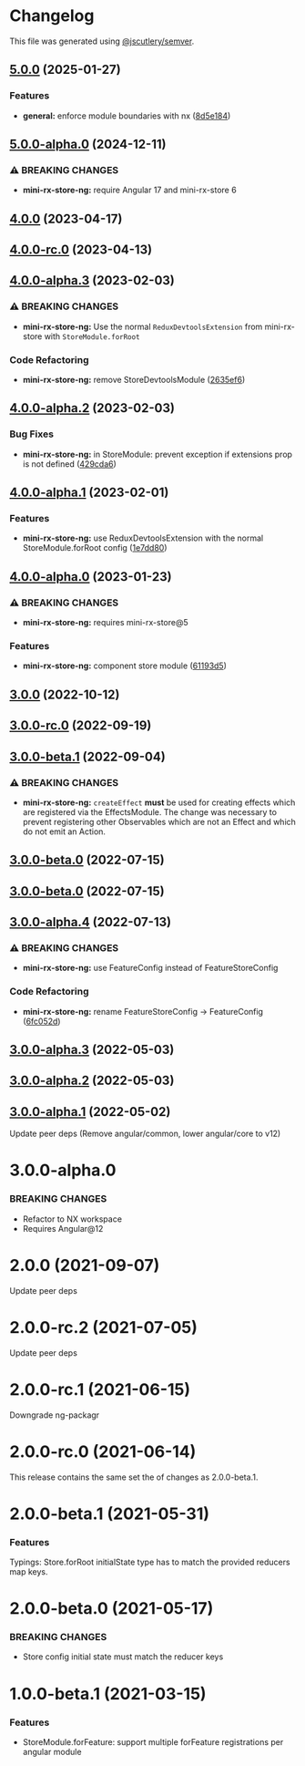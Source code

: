# Changelog

This file was generated using [@jscutlery/semver](https://github.com/jscutlery/semver).

## [5.0.0](https://github.com/spierala/mini-rx-store/compare/mini-rx-store-ng-5.0.0-alpha.0...mini-rx-store-ng-5.0.0) (2025-01-27)


### Features

* **general:** enforce module boundaries with nx ([8d5e184](https://github.com/spierala/mini-rx-store/commit/8d5e18403f76bb0497ed7028786f4f1d5b21e3b9))

## [5.0.0-alpha.0](https://github.com/spierala/mini-rx-store/compare/mini-rx-store-ng-4.0.0...mini-rx-store-ng-5.0.0-alpha.0) (2024-12-11)

### ⚠ BREAKING CHANGES

* **mini-rx-store-ng:** require Angular 17 and mini-rx-store 6

## [4.0.0](https://github.com/spierala/mini-rx-store/compare/mini-rx-store-ng-4.0.0-rc.0...mini-rx-store-ng-4.0.0) (2023-04-17)

## [4.0.0-rc.0](https://github.com/spierala/mini-rx-store/compare/mini-rx-store-ng-4.0.0-alpha.3...mini-rx-store-ng-4.0.0-rc.0) (2023-04-13)

## [4.0.0-alpha.3](https://github.com/spierala/mini-rx-store/compare/mini-rx-store-ng-4.0.0-alpha.2...mini-rx-store-ng-4.0.0-alpha.3) (2023-02-03)


### ⚠ BREAKING CHANGES

* **mini-rx-store-ng:** Use the normal `ReduxDevtoolsExtension` from mini-rx-store with `StoreModule.forRoot`

### Code Refactoring

* **mini-rx-store-ng:** remove StoreDevtoolsModule ([2635ef6](https://github.com/spierala/mini-rx-store/commit/2635ef6312dbff9333938c4e6d4e540cbe10de42))

## [4.0.0-alpha.2](https://github.com/spierala/mini-rx-store/compare/mini-rx-store-ng-4.0.0-alpha.1...mini-rx-store-ng-4.0.0-alpha.2) (2023-02-03)


### Bug Fixes

* **mini-rx-store-ng:** in StoreModule: prevent exception if extensions prop is not defined ([429cda6](https://github.com/spierala/mini-rx-store/commit/429cda6e768aafcfabc0760ddcbf789c5819da85))

## [4.0.0-alpha.1](https://github.com/spierala/mini-rx-store/compare/mini-rx-store-ng-4.0.0-alpha.0...mini-rx-store-ng-4.0.0-alpha.1) (2023-02-01)


### Features

* **mini-rx-store-ng:** use ReduxDevtoolsExtension with the normal StoreModule.forRoot config ([1e7dd80](https://github.com/spierala/mini-rx-store/commit/1e7dd803b44cd85d2866765019534daed35c39a3))

## [4.0.0-alpha.0](https://github.com/spierala/mini-rx-store/compare/mini-rx-store-ng-3.0.0...mini-rx-store-ng-4.0.0-alpha.0) (2023-01-23)


### ⚠ BREAKING CHANGES

* **mini-rx-store-ng:** requires mini-rx-store@5

### Features

* **mini-rx-store-ng:** component store module ([61193d5](https://github.com/spierala/mini-rx-store/commit/61193d59f9661861ab6a0fba30cb8146dd1127d7))

## [3.0.0](https://github.com/spierala/mini-rx-store/compare/mini-rx-store-ng-3.0.0-rc.0...mini-rx-store-ng-3.0.0) (2022-10-12)

## [3.0.0-rc.0](https://github.com/spierala/mini-rx-store/compare/mini-rx-store-ng-3.0.0-beta.1...mini-rx-store-ng-3.0.0-rc.0) (2022-09-19)

## [3.0.0-beta.1](https://github.com/spierala/mini-rx-store/compare/mini-rx-store-ng-3.0.0-beta.0...mini-rx-store-ng-3.0.0-beta.1) (2022-09-04)

### ⚠ BREAKING CHANGES

* **mini-rx-store-ng:** `createEffect` **must** be used for creating effects which are registered via the EffectsModule. The change was necessary to prevent registering other Observables which are not an Effect and which do not emit an Action.

## [3.0.0-beta.0](https://github.com/spierala/mini-rx-store/compare/mini-rx-store-ng-3.0.0-alpha.4...mini-rx-store-ng-3.0.0-beta.0) (2022-07-15)

## [3.0.0-beta.0](https://github.com/spierala/mini-rx-store/compare/mini-rx-store-ng-3.0.0-alpha.4...mini-rx-store-ng-3.0.0-beta.0) (2022-07-15)

## [3.0.0-alpha.4](https://github.com/spierala/mini-rx-store/compare/mini-rx-store-ng-3.0.0-alpha.3...mini-rx-store-ng-3.0.0-alpha.4) (2022-07-13)


### ⚠ BREAKING CHANGES

* **mini-rx-store-ng:** use FeatureConfig instead of FeatureStoreConfig

### Code Refactoring

* **mini-rx-store-ng:** rename FeatureStoreConfig -> FeatureConfig ([6fc052d](https://github.com/spierala/mini-rx-store/commit/6fc052d5914a1e62d055165d7380b8a2db1fb3ae))

## [3.0.0-alpha.3](https://github.com/spierala/mini-rx-store/compare/mini-rx-store-ng-3.0.0-alpha.2...mini-rx-store-ng-3.0.0-alpha.3) (2022-05-03)

## [3.0.0-alpha.2](https://github.com/spierala/mini-rx-store/compare/mini-rx-store-ng-3.0.0-alpha.1...mini-rx-store-ng-3.0.0-alpha.2) (2022-05-03)

## [3.0.0-alpha.1](https://github.com/spierala/mini-rx-store/compare/mini-rx-store-ng-3.0.0-alpha.0...mini-rx-store-ng-3.0.0-alpha.1) (2022-05-02)

Update peer deps (Remove angular/common, lower angular/core to v12)

# 3.0.0-alpha.0
### BREAKING CHANGES
* Refactor to NX workspace
* Requires Angular@12

# 2.0.0 (2021-09-07)
Update peer deps

# 2.0.0-rc.2 (2021-07-05)
Update peer deps

# 2.0.0-rc.1 (2021-06-15)
Downgrade ng-packagr

# 2.0.0-rc.0 (2021-06-14)
This release contains the same set the of changes as 2.0.0-beta.1.

# 2.0.0-beta.1 (2021-05-31)

### Features
Typings: Store.forRoot initialState type has to match the provided reducers map keys.

# 2.0.0-beta.0 (2021-05-17)

### BREAKING CHANGES

* Store config initial state must match the reducer keys

# 1.0.0-beta.1 (2021-03-15)

### Features
* StoreModule.forFeature: support multiple forFeature registrations per angular module
